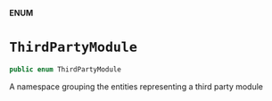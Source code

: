 **ENUM**

# `ThirdPartyModule`

```swift
public enum ThirdPartyModule
```

A namespace grouping the entities representing a third party module
